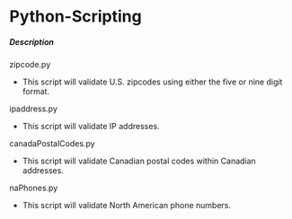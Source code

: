 # Python-Scripting

<h5>Description</h5>

zipcode.py
- This script will validate U.S. zipcodes using either the five or
nine digit format.

ipaddress.py
- This script will validate IP addresses.

canadaPostalCodes.py
- This script will validate Canadian postal codes within Canadian
addresses.

naPhones.py
- This script will validate North American phone numbers.
